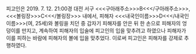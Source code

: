 피고인은 2019. 7. 12. 21:00경 대전 서구 <<<구아래주소>>>B<<</구아래주소>>>, <<<볼링장>>>C<<</볼링장>>> 내에서, 피해자 <<<내국인이름>>>D<<</내국인이름>>>(여, 25세)와 볼링을 치던 중 갑자기 피해자를 안은 뒤 한 손으로 피해자의 엉덩이를 만지고, 계속하여 피해자의 입술에 피고인의 입을 맞추려고 하였으나 피해자가 이를 피하는 바람에 피해자의 볼에 입을 맞추었다.
이로써 피고인은 피해자를 강제로 추행하였다.
